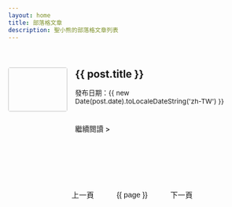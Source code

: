 ```yaml
---
layout: home
title: 部落格文章
description: 聖小熊的部落格文章列表
---
```


<script setup>
import { ref, computed } from 'vue'
import { useData } from 'vitepress'
import { data as allPosts } from '../.vitepress/theme/posts.data.ts' // 載入所有文章

const { site } = useData()

const postsPerPage = 10 // 每頁顯示的文章數量
const currentPage = ref(1) // 當前頁碼，預設為第一頁

// 計算總頁數
const totalPages = computed(() => {
  return Math.ceil(allPosts.length / postsPerPage)
})

// 根據當前頁碼和每頁數量，計算當前頁要顯示的文章
const paginatedPosts = computed(() => {
  const start = (currentPage.value - 1) * postsPerPage
  const end = start + postsPerPage
  return allPosts.slice(start, end)
})

// 點擊頁碼按鈕時的處理函數
const goToPage = (page) => {
  if (page >= 1 && page <= totalPages.value) {
    currentPage.value = page
    // 捲動到頁面頂部，提升使用者體驗
    window.scrollTo({ top: 0, behavior: 'smooth' })
  }
}

// 生成頁碼陣列，用於 v-for 迴圈
const pageNumbers = computed(() => {
  const pages = []
  for (let i = 1; i <= totalPages.value; i++) {
    pages.push(i)
  }
  return pages
})
</script>

<div class="blog-home">
  <div class="blog-articles-grid">
    <div v-for="post in paginatedPosts" :key="post.url" class="post-item">
      <a :href="post.url" class="post-item-link">
        <div class="post-thumbnail-wrapper">
          <img :src="post.image" :alt="post.title" class="post-thumbnail" />
        </div>
        <div class="post-info">
          <h2 class="post-title">{{ post.title }}</h2>
          <p class="post-date">發布日期：{{ new Date(post.date).toLocaleDateString('zh-TW') }}</p>
          <div class="post-excerpt" v-html="post.excerpt"></div>
          <span class="read-more">繼續閱讀 &gt;</span>
        </div>
      </a>
    </div>
  </div>

  <div class="pagination" v-if="totalPages > 1">
    <button
      class="pagination-button"
      :disabled="currentPage === 1"
      @click="goToPage(currentPage - 1)"
    >
      上一頁
    </button>
    <button
      v-for="page in pageNumbers"
      :key="page"
      class="pagination-button"
      :class="{ active: page === currentPage }"
      @click="goToPage(page)"
    >
      {{ page }}
    </button>
    <button
      class="pagination-button"
      :disabled="currentPage === totalPages"
      @click="goToPage(currentPage + 1)"
    >
      下一頁
    </button>
  </div>
</div>

<style scoped>
/* 部落格首頁的整體容器 */
.blog-home {
  max-width: 960px;
  margin: 0 auto;
  padding: 2rem 0;
}

/* 所有文章單欄佈局 */
.blog-articles-grid {
  display: grid;
  grid-template-columns: 1fr; /* 單欄佈局 */
  gap: 1.5rem; /* 文章卡片之間的垂直間距 */
}

.post-item {
  border-bottom: 1px dashed var(--vp-c-divider); /* 底部虛線分隔，可移除 */
  padding-bottom: 1.5rem; /* 內容與底部虛線間距 */
  margin-bottom: 1.5rem; /* 每個項目底部的間距 */
  transition: transform 0.2s ease-in-out, background-color 0.2s ease-in-out;
}
/* 移除最後一個項目的底部邊線 */
.blog-articles-grid > .post-item:last-child {
  border-bottom: none;
}
/* 在分頁情況下，每頁最後一個項目也移除底部線條 */
.blog-articles-grid .post-item:nth-last-child(1):not(:only-child) {
  border-bottom: none;
}


.post-item:hover {
  transform: translateY(-3px);
  background-color: var(--vp-c-bg-soft);
}
.post-item-link {
  display: flex;
  align-items: flex-start;
  padding: 0.5rem 0;
  text-decoration: none;
  color: inherit;
  height: 100%;
}
.post-thumbnail-wrapper {
  flex-shrink: 0;
  width: 120px;
  height: 90px;
  margin-right: 1rem;
  border-radius: 4px;
  overflow: hidden;
}
.post-thumbnail {
  width: 100%;
  height: 100%;
  object-fit: cover;
}
.post-info {
  flex-grow: 1;
}
.post-title {
  font-size: 1.3rem;
  line-height: 1.3;
  margin-top: 0;
  margin-bottom: 0.5rem;
  color: var(--vp-c-text-1);
}
.post-date {
  color: var(--vp-c-text-2);
  font-size: 0.85rem;
  margin-bottom: 0.8rem;
}
.post-excerpt {
  color: var(--vp-c-text-2);
  line-height: 1.5;
  font-size: 0.95rem;
  margin-bottom: 1rem;
  display: -webkit-box;
  -webkit-line-clamp: 3;
  -webkit-box-orient: vertical;
  overflow: hidden;
  text-overflow: ellipsis;
}
.read-more {
  display: inline-block;
  color: var(--vp-c-brand-1);
  font-weight: 500;
  font-size: 0.9rem;
  margin-top: 0.5rem;
}
.read-more:hover {
  text-decoration: underline;
}

/* 分頁按鈕樣式 */
.pagination {
  display: flex;
  justify-content: center;
  align-items: center;
  margin-top: 3rem;
  gap: 0.5rem;
}

.pagination-button {
  background-color: var(--vp-c-bg-soft);
  color: var(--vp-c-text-1);
  border: 1px solid var(--vp-c-divider);
  padding: 0.6rem 1.2rem;
  border-radius: 6px;
  cursor: pointer;
  transition: background-color 0.2s, border-color 0.2s, color 0.2s;
  font-size: 0.95rem;
}

.pagination-button:hover:not(:disabled) {
  background-color: var(--vp-c-brand-1);
  color: var(--vp-c-white);
  border-color: var(--vp-c-brand-1);
}

.pagination-button.active {
  background-color: var(--vp-c-brand-1);
  color: var(--vp-c-white);
  border-color: var(--vp-c-brand-1);
  cursor: default;
}

.pagination-button:disabled {
  opacity: 0.6;
  cursor: not-allowed;
}

/* 手機版調整：確保小螢幕下依然是圖片在左，文字在右 */
@media (max-width: 767px) {
  .post-item-link {
    flex-direction: row;
    align-items: flex-start;
    text-align: left;
  }
  .post-thumbnail-wrapper {
    width: 100px;
    height: 75px;
    margin-right: 1rem;
    margin-bottom: 0;
  }
  .post-title {
    font-size: 1.25rem;
  }
  .post-excerpt {
    -webkit-line-clamp: 2;
  }
}
</style>
